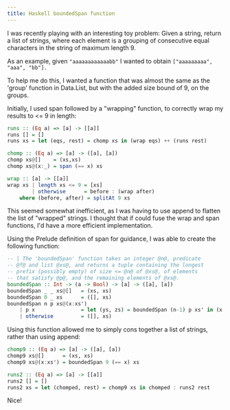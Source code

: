 ```yaml
---
title: Haskell boundedSpan function
---
```

I was recently playing with an interesting toy problem: Given a string, return
a list of strings, where each element is a grouping of consecutive equal
characters in the string of maximum length 9.

As an example, given `"aaaaaaaaaaaabb"` I wanted to obtain `["aaaaaaaaa",
"aaa", "bb"].`

To help me do this, I wanted a function that was almost the same as the 'group'
function in Data.List, but with the added size bound of 9, on the groups.

Initially, I used span followed by a "wrapping" function, to correctly wrap my
results to <= 9 in length:

```haskell
runs :: (Eq a) => [a] -> [[a]]
runs [] = []
runs xs = let (eqs, rest) = chomp xs in (wrap eqs) ++ (runs rest)

chomp :: (Eq a) => [a] -> ([a], [a])
chomp xs@[]    = (xs,xs)
chomp xs@(x:_) = span (== x) xs

wrap :: [a] -> [[a]]
wrap xs | length xs <= 9 = [xs]
        | otherwise      = before : (wrap after)
    where (before, after) = splitAt 9 xs
```

This seemed somewhat inefficient, as I was having to use append to flatten the
list of "wrapped" strings. I thought that if could fuse the wrap and span
functions, I'd have a more efficient implementation.

Using the Prelude definition of span for guidance, I was able to create the
following function:

```haskell
-- | The 'boundedSpan' function takes an integer @n@, predicate 
-- @f@ and list @xs@, and returns a tuple containing the longest 
-- prefix (possibly empty) of size <= @n@ of @xs@, of elements 
-- that satisfy @p@, and the remaining elements of @xs@.
boundedSpan :: Int -> (a -> Bool) -> [a] -> ([a], [a])
boundedSpan _ _ xs@[]   = (xs, xs)
boundedSpan 0 _ xs      = ([], xs)
boundedSpan n p xs@(x:xs')
    | p x               = let (ys, zs) = boundedSpan (n-1) p xs' in (x:ys, zs)
    | otherwise         = ([], xs)
```

Using this function allowed me to simply cons together a list of strings,
rather than using append:

```haskell
chomp9 :: (Eq a) => [a] -> ([a], [a])
chomp9 xs@[]      = (xs, xs)
chomp9 xs@(x:xs') = boundedSpan 9 (== x) xs

runs2 :: (Eq a) => [a] -> [[a]]
runs2 [] = []
runs2 xs = let (chomped, rest) = chomp9 xs in chomped : runs2 rest
```

Nice!
